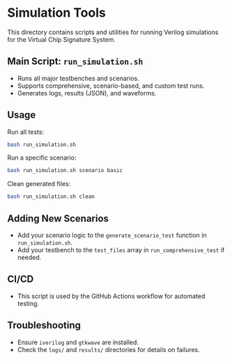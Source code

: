 # Simulation Tools

This directory contains scripts and utilities for running Verilog simulations for the Virtual Chip Signature System.

## Main Script: `run_simulation.sh`
- Runs all major testbenches and scenarios.
- Supports comprehensive, scenario-based, and custom test runs.
- Generates logs, results (JSON), and waveforms.

## Usage
Run all tests:
```bash
bash run_simulation.sh
```
Run a specific scenario:
```bash
bash run_simulation.sh scenario basic
```
Clean generated files:
```bash
bash run_simulation.sh clean
```

## Adding New Scenarios
- Add your scenario logic to the `generate_scenario_test` function in `run_simulation.sh`.
- Add your testbench to the `test_files` array in `run_comprehensive_test` if needed.

## CI/CD
- This script is used by the GitHub Actions workflow for automated testing.

## Troubleshooting
- Ensure `iverilog` and `gtkwave` are installed.
- Check the `logs/` and `results/` directories for details on failures. 
